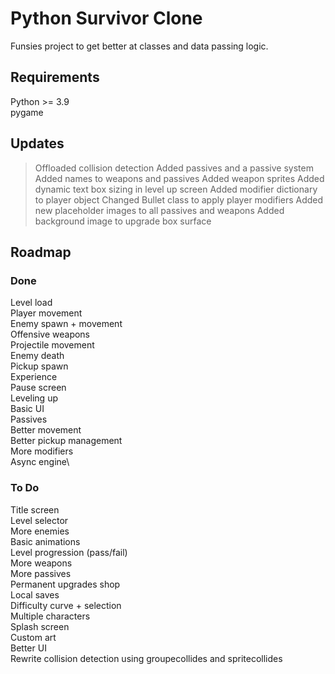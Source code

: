 # Python Survivor Clone

Funsies project to get better at classes and data passing logic.  

## Requirements

Python >= 3.9\
pygame


## Updates

> Offloaded collision detection 
> Added passives and a passive system
> Added names to weapons and passives
> Added weapon sprites
> Added dynamic text box sizing in level up screen
> Added modifier dictionary to player object
> Changed Bullet class to apply player modifiers
> Added new placeholder images to all passives and weapons
> Added background image to upgrade box surface

## Roadmap

### Done

Level load\
Player movement\
Enemy spawn + movement\
Offensive weapons\
Projectile movement\
Enemy death\
Pickup spawn\
Experience\
Pause screen\
Leveling up\
Basic UI\
Passives\
Better movement\
Better pickup management\
More modifiers\
Async engine\

### To Do

Title screen\
Level selector\
More enemies\
Basic animations\
Level progression (pass/fail)\
More weapons\
More passives\
Permanent upgrades shop\
Local saves\
Difficulty curve + selection\
Multiple characters\
Splash screen\
Custom art\
Better UI\
Rewrite collision detection using groupecollides and spritecollides